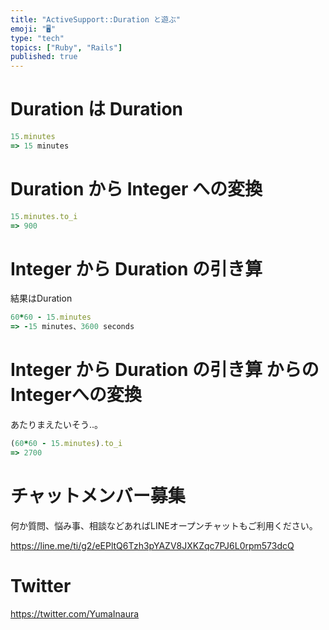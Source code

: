 ```yaml
---
title: "ActiveSupport::Duration と遊ぶ"
emoji: "🖥"
type: "tech"
topics: ["Ruby", "Rails"]
published: true
---
```


# Duration は Duration

```ruby
15.minutes
=> 15 minutes
```

# Duration から Integer への変換

```rb
15.minutes.to_i
=> 900
```

# Integer から Duration の引き算

結果はDuration

```rb
60*60 - 15.minutes
=> -15 minutes、3600 seconds
```

# Integer から Duration の引き算 からの Integerへの変換

あたりまえたいそう‥。

```ruby
(60*60 - 15.minutes).to_i
=> 2700
```








<!-- Update From Qiita API -->

# チャットメンバー募集


何か質問、悩み事、相談などあればLINEオープンチャットもご利用ください。

https://line.me/ti/g2/eEPltQ6Tzh3pYAZV8JXKZqc7PJ6L0rpm573dcQ





# Twitter


https://twitter.com/YumaInaura


<!-- Update From Qiita API -->


